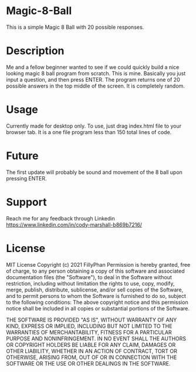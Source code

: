 # Magic-8-Ball
This is a simple Magic 8 Ball with 20 possible responses. 

# Description
Me and a fellow beginner wanted to see if we could quickly build a nice looking magic 8 ball program from scratch. This is mine. Basically you just input a question, and then 
press ENTER. The program returns one of 20 possible answers in the top middle of the screen. It is completely random. 


# Usage
Currently made for desktop only. To use, just drag index.html file to your browser tab. It is a one file program less than 150 total lines of code.

# Future
The first update will probably be sound and movement of the 8 ball upon pressing ENTER.

# Support
Reach me for any feedback through Linkedin https://www.linkedin.com/in/cody-marshall-b869b7216/

# License
MIT License Copyright (c) 2021 FillyPhan Permission is hereby granted, free of charge, to any person obtaining a copy of this software and associated documentation files (the "Software"), to deal in the Software without restriction, including without limitation the rights to use, copy, modify, merge, publish, distribute, sublicense, and/or sell copies of the Software, and to permit persons to whom the Software is furnished to do so, subject to the following conditions: The above copyright notice and this permission notice shall be included in all copies or substantial portions of the Software.

THE SOFTWARE IS PROVIDED "AS IS", WITHOUT WARRANTY OF ANY KIND, EXPRESS OR IMPLIED, INCLUDING BUT NOT LIMITED TO THE WARRANTIES OF MERCHANTABILITY, FITNESS FOR A PARTICULAR PURPOSE AND NONINFRINGEMENT. IN NO EVENT SHALL THE AUTHORS OR COPYRIGHT HOLDERS BE LIABLE FOR ANY CLAIM, DAMAGES OR OTHER LIABILITY, WHETHER IN AN ACTION OF CONTRACT, TORT OR OTHERWISE, ARISING FROM, OUT OF OR IN CONNECTION WITH THE SOFTWARE OR THE USE OR OTHER DEALINGS IN THE SOFTWARE.
